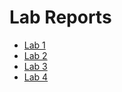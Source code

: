 # Lab Reports

* [Lab 1](https://habadjian.github.io/cse15l-lab-reports/lab-report-1-week-2)
* [Lab 2](https://habadjian.github.io/cse15l-lab-reports/lab-report-2-week-4)
* [Lab 3](https://habadjian.github.io/cse15l-lab-reports/lab-report-3-week-6)
* [Lab 4](https://habadjian.github.io/cse15l-lab-reports/lab-report-4-week-8)
